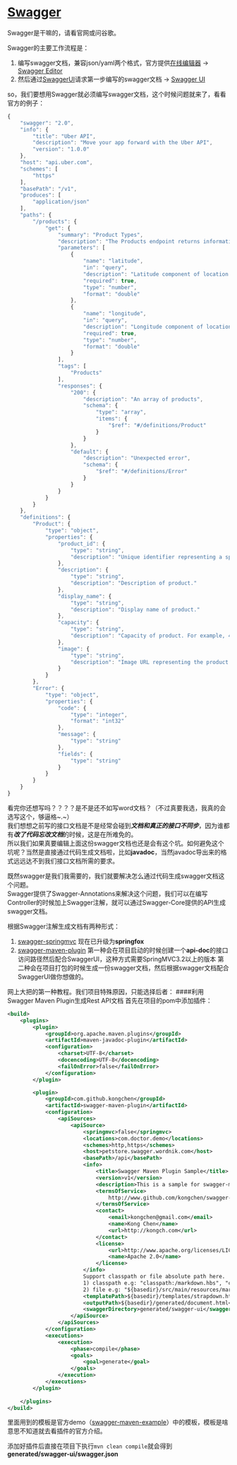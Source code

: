 # [Swagger](http://www.swagger.io)
Swagger是干嘛的，请看官网或问谷歌。

Swagger的主要工作流程是：
1. 编写swagger文档，兼容json/yaml两个格式，官方提供[在线编辑器](http://swagger.io/swagger-editor/) -> [Swagger Editor](http://editor.swagger.io)
2. 然后通过[SwaggerUI](http://swagger.io/swagger-ui/)请求第一步编写的swagger文档 -> [Swagger UI](http://petstore.swagger.io/)


so，我们要想用Swagger就必须编写swagger文档，这个时候问题就来了，看看官方的例子：
```js
{
    "swagger": "2.0",
    "info": {
        "title": "Uber API",
        "description": "Move your app forward with the Uber API",
        "version": "1.0.0"
    },
    "host": "api.uber.com",
    "schemes": [
        "https"
    ],
    "basePath": "/v1",
    "produces": [
        "application/json"
    ],
    "paths": {
        "/products": {
            "get": {
                "summary": "Product Types",
                "description": "The Products endpoint returns information about the *Uber* products\noffered at a given location. The response includes the display name\nand other details about each product, and lists the products in the\nproper display order.\n",
                "parameters": [
                    {
                        "name": "latitude",
                        "in": "query",
                        "description": "Latitude component of location.",
                        "required": true,
                        "type": "number",
                        "format": "double"
                    },
                    {
                        "name": "longitude",
                        "in": "query",
                        "description": "Longitude component of location.",
                        "required": true,
                        "type": "number",
                        "format": "double"
                    }
                ],
                "tags": [
                    "Products"
                ],
                "responses": {
                    "200": {
                        "description": "An array of products",
                        "schema": {
                            "type": "array",
                            "items": {
                                "$ref": "#/definitions/Product"
                            }
                        }
                    },
                    "default": {
                        "description": "Unexpected error",
                        "schema": {
                            "$ref": "#/definitions/Error"
                        }
                    }
                }
            }
        }
    },
    "definitions": {
        "Product": {
            "type": "object",
            "properties": {
                "product_id": {
                    "type": "string",
                    "description": "Unique identifier representing a specific product for a given latitude & longitude. For example, uberX in San Francisco will have a different product_id than uberX in Los Angeles."
                },
                "description": {
                    "type": "string",
                    "description": "Description of product."
                },
                "display_name": {
                    "type": "string",
                    "description": "Display name of product."
                },
                "capacity": {
                    "type": "string",
                    "description": "Capacity of product. For example, 4 people."
                },
                "image": {
                    "type": "string",
                    "description": "Image URL representing the product."
                }
            }
        },
        "Error": {
            "type": "object",
            "properties": {
                "code": {
                    "type": "integer",
                    "format": "int32"
                },
                "message": {
                    "type": "string"
                },
                "fields": {
                    "type": "string"
                }
            }
        }
    }
}
```
看完你还想写吗？？？？是不是还不如写word文档？（不过真要我选，我真的会选写这个，够逼格~.~）  
我们想想之前写的接口文档是不是经常会碰到***文档和真正的接口不同步***，因为谁都有***改了代码忘改文档***的时候，这是在所难免的。  
所以我们如果真要编辑上面这份swagger文档也还是会有这个坑。如何避免这个坑呢？当然是直接通过代码生成文档啦，比如**javadoc**，当然javadoc导出来的格式远远达不到我们接口文档所需的要求。 

既然swagger是我们我需要的，我们就要解决怎么通过代码生成swagger文档这个问题。  
Swagger提供了Swagger-Annotations来解决这个问题，我们可以在编写Controller的时候加上Swagger注解，就可以通过Swagger-Core提供的API生成swagger文档。

根据Swagger注解生成文档有两种形式：
1. [swagger-springmvc](https://github.com/springfox/springfox) 现在已升级为**springfox**
2. [swagger-maven-plugin](https://github.com/kongchen/swagger-maven-plugin)
第一种会在项目启动的时候创建一个**api-doc**的接口访问路径然后配合SwaggerUI，这种方式需要SpringMVC3.2以上的版本
第二种会在项目打包的时候生成一份swagger文档，然后根据swagger文档配合SwaggerUI做你想做的。

网上大把的第一种教程。我们项目特殊原因，只能选择后者：
####利用Swagger Maven Plugin生成Rest API文档
首先在项目的pom中添加插件：
```xml
<build>
	<plugins>
		<plugin>
			<groupId>org.apache.maven.plugins</groupId>
			<artifactId>maven-javadoc-plugin</artifactId>
			<configuration>
				<charset>UTF-8</charset>
				<docencoding>UTF-8</docencoding>
				<failOnError>false</failOnError>
			</configuration>
		</plugin>

		<plugin>
			<groupId>com.github.kongchen</groupId>
			<artifactId>swagger-maven-plugin</artifactId>
			<configuration>
				<apiSources>
					<apiSource>
						<springmvc>false</springmvc>
						<locations>com.doctor.demo</locations>
						<schemes>http,https</schemes>
						<host>petstore.swagger.wordnik.com</host>
						<basePath>/api</basePath>
						<info>
							<title>Swagger Maven Plugin Sample</title>
							<version>v1</version>
							<description>This is a sample for swagger-maven-plugin</description>
							<termsOfService>
								http://www.github.com/kongchen/swagger-maven-plugin
							</termsOfService>
							<contact>
								<email>kongchen@gmail.com</email>
								<name>Kong Chen</name>
								<url>http://kongch.com</url>
							</contact>
							<license>
								<url>http://www.apache.org/licenses/LICENSE-2.0.html</url>
								<name>Apache 2.0</name>
							</license>
						</info>
						Support classpath or file absolute path here. 
						1) classpath e.g: "classpath:/markdown.hbs", "classpath:/templates/hello.html" 
						2) file e.g: "${basedir}/src/main/resources/markdown.hbs", "${basedir}/src/main/resources/template/hello.html"
						<templatePath>${basedir}/templates/strapdown.html.hbs</templatePath>
						<outputPath>${basedir}/generated/document.html</outputPath>
						<swaggerDirectory>generated/swagger-ui</swaggerDirectory>
					</apiSource>
				</apiSources>
			</configuration>
			<executions>
				<execution>
					<phase>compile</phase>
					<goals>
						<goal>generate</goal>
					</goals>
				</execution>
			</executions>
		</plugin>
		
	</plugins>
</build>
```
里面用到的模板是官方demo（[swagger-maven-example](https://github.com/swagger-maven-plugin/swagger-maven-example)）中的模板，模板是啥意思不知道就去看插件的官方介绍。

添加好插件后直接在项目下执行`mvn clean compile`就会得到**generated/swagger-ui/swagger.json**


